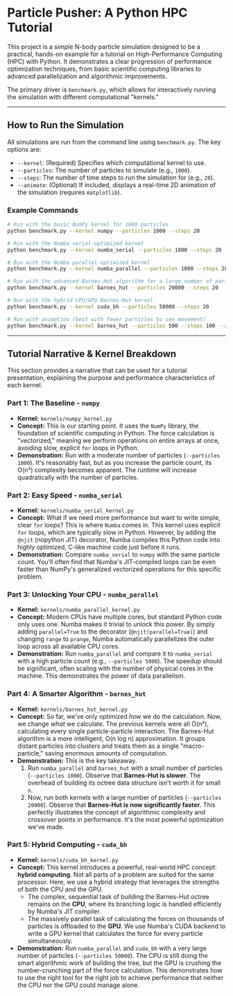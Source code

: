# Particle Pusher: A Python HPC Tutorial

This project is a simple N-body particle simulation designed to be a practical, hands-on example for a tutorial on High-Performance Computing (HPC) with Python. It demonstrates a clear progression of performance optimization techniques, from basic scientific computing libraries to advanced parallelization and algorithmic improvements.

The primary driver is `benchmark.py`, which allows for interactively running the simulation with different computational "kernels."

---

## How to Run the Simulation

All simulations are run from the command line using `benchmark.py`. The key options are:

*   `--kernel`: (Required) Specifies which computational kernel to use.
*   `--particles`: The number of particles to simulate (e.g., `1000`).
*   `--steps`: The number of time steps to run the simulation for (e.g., `20`).
*   `--animate`: (Optional) If included, displays a real-time 2D animation of the simulation (requires `matplotlib`).

### Example Commands

```bash
# Run with the basic NumPy kernel for 1000 particles
python benchmark.py --kernel numpy --particles 1000 --steps 20

# Run with the Numba serial-optimized kernel
python benchmark.py --kernel numba_serial --particles 1000 --steps 20

# Run with the Numba parallel-optimized kernel
python benchmark.py --kernel numba_parallel --particles 1000 --steps 20

# Run with the advanced Barnes-Hut algorithm for a large number of particles
python benchmark.py --kernel barnes_hut --particles 20000 --steps 20

# Run with the hybrid CPU/GPU Barnes-Hut kernel
python benchmark.py --kernel cuda_bh --particles 50000 --steps 20

# Run with animation (best with fewer particles to see movement)
python benchmark.py --kernel barnes_hut --particles 500 --steps 100 --animate
```

---

## Tutorial Narrative & Kernel Breakdown

This section provides a narrative that can be used for a tutorial presentation, explaining the purpose and performance characteristics of each kernel.

### Part 1: The Baseline - `numpy`

*   **Kernel:** `kernels/numpy_kernel.py`
*   **Concept:** This is our starting point. It uses the `NumPy` library, the foundation of scientific computing in Python. The force calculation is "vectorized," meaning we perform operations on entire arrays at once, avoiding slow, explicit `for` loops in Python.
*   **Demonstration:** Run with a moderate number of particles (`--particles 1000`). It's reasonably fast, but as you increase the particle count, its O(n²) complexity becomes apparent. The runtime will increase quadratically with the number of particles.

### Part 2: Easy Speed - `numba_serial`

*   **Kernel:** `kernels/numba_serial_kernel.py`
*   **Concept:** What if we need more performance but want to write simple, clear `for` loops? This is where `Numba` comes in. This kernel uses explicit `for` loops, which are typically slow in Python. However, by adding the `@njit` (nopython JIT) decorator, Numba compiles this Python code into highly optimized, C-like machine code just before it runs.
*   **Demonstration:** Compare `numba_serial` to `numpy` with the same particle count. You'll often find that Numba's JIT-compiled loops can be even faster than NumPy's generalized vectorized operations for this specific problem.

### Part 3: Unlocking Your CPU - `numba_parallel`

*   **Kernel:** `kernels/numba_parallel_kernel.py`
*   **Concept:** Modern CPUs have multiple cores, but standard Python code only uses one. Numba makes it trivial to unlock this power. By simply adding `parallel=True` to the decorator (`@njit(parallel=True)`) and changing `range` to `prange`, Numba automatically parallelizes the outer loop across all available CPU cores.
*   **Demonstration:** Run `numba_parallel` and compare it to `numba_serial` with a high particle count (e.g., `--particles 5000`). The speedup should be significant, often scaling with the number of physical cores in the machine. This demonstrates the power of data parallelism.

### Part 4: A Smarter Algorithm - `barnes_hut`

*   **Kernel:** `kernels/barnes_hut_kernel.py`
*   **Concept:** So far, we've only optimized *how* we do the calculation. Now, we change *what* we calculate. The previous kernels were all O(n²), calculating every single particle-particle interaction. The Barnes-Hut algorithm is a more intelligent, O(n log n) approximation. It groups distant particles into clusters and treats them as a single "macro-particle," saving enormous amounts of computation.
*   **Demonstration:** This is the key takeaway.
    1.  Run `numba_parallel` and `barnes_hut` with a small number of particles (`--particles 1000`). Observe that **Barnes-Hut is slower**. The overhead of building its octree data structure isn't worth it for small `n`.
    2.  Now, run both kernels with a large number of particles (`--particles 20000`). Observe that **Barnes-Hut is now significantly faster**. This perfectly illustrates the concept of algorithmic complexity and crossover points in performance. It's the most powerful optimization we've made.

### Part 5: Hybrid Computing - `cuda_bh`

*   **Kernel:** `kernels/cuda_bh_kernel.py`
*   **Concept:** This kernel introduces a powerful, real-world HPC concept: **hybrid computing**. Not all parts of a problem are suited for the same processor. Here, we use a hybrid strategy that leverages the strengths of both the CPU and the GPU.
    *   The complex, sequential task of building the Barnes-Hut octree remains on the **CPU**, where its branching logic is handled efficiently by Numba's JIT compiler.
    *   The massively parallel task of calculating the forces on thousands of particles is offloaded to the **GPU**. We use Numba's CUDA backend to write a GPU kernel that calculates the force for every particle simultaneously.
*   **Demonstration:** Run `numba_parallel` and `cuda_bh` with a very large number of particles (`--particles 50000`). The CPU is still doing the smart algorithmic work of building the tree, but the GPU is crushing the number-crunching part of the force calculation. This demonstrates how to use the right tool for the right job to achieve performance that neither the CPU nor the GPU could manage alone.

